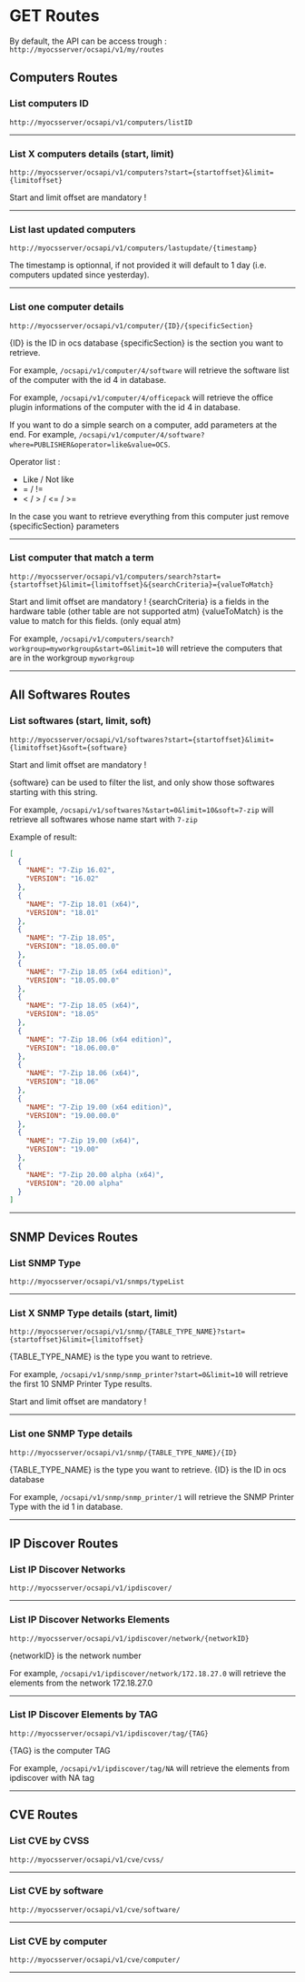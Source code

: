# GET Routes

By default, the API can be access trough : 
`http://myocsserver/ocsapi/v1/my/routes`

## Computers Routes

### List computers ID

`http://myocsserver/ocsapi/v1/computers/listID`

<hr>

### List X computers details (start, limit)

`http://myocsserver/ocsapi/v1/computers?start={startoffset}&limit={limitoffset}`

Start and limit offset are mandatory !

<hr>

### List last updated computers

`http://myocsserver/ocsapi/v1/computers/lastupdate/{timestamp}`

 The timestamp is optionnal, if not provided it will default to 1 day (i.e. computers updated since yesterday).

<hr>

### List one computer details

`http://myocsserver/ocsapi/v1/computer/{ID}/{specificSection}`

{ID} is the ID in ocs database
{specificSection} is the section you want to retrieve.

For example, `/ocsapi/v1/computer/4/software` will retrieve the software list of the computer with the id 4 in database.

For example, `/ocsapi/v1/computer/4/officepack` will retrieve the office plugin informations of the computer with the id 4 in database.

If you want to do a simple search on a computer, add parameters at the end.
For example, `/ocsapi/v1/computer/4/software?where=PUBLISHER&operator=like&value=OCS`.

Operator list :

* Like / Not like
* = / !=
* < / > / <= / >= 

In the case you want to retrieve everything from this computer just remove {specificSection} parameters

<hr>

### List computer that match a term

`http://myocsserver/ocsapi/v1/computers/search?start={startoffset}&limit={limitoffset}&{searchCriteria}={valueToMatch}`

Start and limit offset are mandatory !
{searchCriteria} is a fields in the hardware table (other table are not supported atm)
{valueToMatch} is the value to match for this fields. (only equal atm)

For example, `/ocsapi/v1/computers/search?workgroup=myworkgroup&start=0&limit=10` will retrieve the computers that are in the workgroup `myworkgroup`

<hr>

## All Softwares Routes

### List softwares (start, limit, soft)

`http://myocsserver/ocsapi/v1/softwares?start={startoffset}&limit={limitoffset}&soft={software}`

Start and limit offset are mandatory !

{software} can be used to filter the list, and only show those softwares starting with this string.

For example, `/ocsapi/v1/softwares?&start=0&limit=10&soft=7-zip` will retrieve all softwares whose name start with `7-zip`

Example of result:

```json
[
  {
    "NAME": "7-Zip 16.02",
    "VERSION": "16.02"
  },
  {
    "NAME": "7-Zip 18.01 (x64)",
    "VERSION": "18.01"
  },
  {
    "NAME": "7-Zip 18.05",
    "VERSION": "18.05.00.0"
  },
  {
    "NAME": "7-Zip 18.05 (x64 edition)",
    "VERSION": "18.05.00.0"
  },
  {
    "NAME": "7-Zip 18.05 (x64)",
    "VERSION": "18.05"
  },
  {
    "NAME": "7-Zip 18.06 (x64 edition)",
    "VERSION": "18.06.00.0"
  },
  {
    "NAME": "7-Zip 18.06 (x64)",
    "VERSION": "18.06"
  },
  {
    "NAME": "7-Zip 19.00 (x64 edition)",
    "VERSION": "19.00.00.0"
  },
  {
    "NAME": "7-Zip 19.00 (x64)",
    "VERSION": "19.00"
  },
  {
    "NAME": "7-Zip 20.00 alpha (x64)",
    "VERSION": "20.00 alpha"
  }
]
```

<hr>

## SNMP Devices Routes

### List SNMP Type

`http://myocsserver/ocsapi/v1/snmps/typeList`

<hr>

### List X SNMP Type details (start, limit)

`http://myocsserver/ocsapi/v1/snmp/{TABLE_TYPE_NAME}?start={startoffset}&limit={limitoffset}`

{TABLE_TYPE_NAME} is the type you want to retrieve.

For example, `/ocsapi/v1/snmp/snmp_printer?start=0&limit=10` will retrieve the first 10 SNMP Printer Type results.

Start and limit offset are mandatory !

<hr>

### List one SNMP Type details

`http://myocsserver/ocsapi/v1/snmp/{TABLE_TYPE_NAME}/{ID}`

{TABLE_TYPE_NAME} is the type you want to retrieve.
{ID} is the ID in ocs database

For example, `/ocsapi/v1/snmp/snmp_printer/1` will retrieve the SNMP Printer Type with the id 1 in database.

<hr>

## IP Discover Routes

### List IP Discover Networks

`http://myocsserver/ocsapi/v1/ipdiscover/`

<hr>

### List IP Discover Networks Elements

`http://myocsserver/ocsapi/v1/ipdiscover/network/{networkID}`

{networkID} is the network number

For example, `/ocsapi/v1/ipdiscover/network/172.18.27.0` will retrieve the elements from the network 172.18.27.0

<hr>

### List IP Discover Elements by TAG

`http://myocsserver/ocsapi/v1/ipdiscover/tag/{TAG}`

{TAG} is the computer TAG

For example, `/ocsapi/v1/ipdiscover/tag/NA` will retrieve the elements from ipdiscover with NA tag

<hr>

## CVE Routes

### List CVE by CVSS

`http://myocsserver/ocsapi/v1/cve/cvss/`

<hr>

### List CVE by software

`http://myocsserver/ocsapi/v1/cve/software/`

<hr>

### List CVE by computer

`http://myocsserver/ocsapi/v1/cve/computer/`

<hr>
